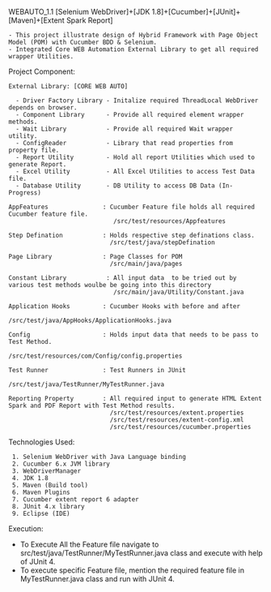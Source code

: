 WEBAUTO_1.1 [Selenium WebDriver]+[JDK 1.8]+[Cucumber]+[JUnit]+[Maven]+[Extent Spark Report]

    - This project illustrate design of Hybrid Framework with Page Object Model (POM) with Cucumber BDD & Selenium.
    - Integrated Core WEB Automation External Library to get all required wrapper Utilities.
  
Project Component:

    External Library: [CORE WEB AUTO]
    
      - Driver Factory Library - Initalize required ThreadLocal WebDriver depends on browser.
      - Component Library      - Provide all required element wrapper methods.
      - Wait Library           - Provide all required Wait wrapper utility.
      - ConfigReader           - Library that read properties from property file.
      - Report Utility         - Hold all report Utilities which used to generate Report.
      - Excel Utility          - All Excel Utilities to access Test Data file.
      - Database Utility       - DB Utility to access DB Data (In-Progress)
      
    AppFeatures               : Cucumber Feature file holds all required Cucumber feature file.
                                 /src/test/resources/Appfeatures
                 
    Step Defination           : Holds respective step definations class.
                                /src/test/java/stepDefination
                                
    Page Library              : Page Classes for POM
                                /src/main/java/pages
                                
    Constant Library           : All input data  to be tried out by various test methods woulbe be going into this directory
                                 /src/main/java/Utility/Constant.java
                                
    Application Hooks         : Cucumber Hooks with before and after
                                /src/test/java/AppHooks/ApplicationHooks.java
                                
    Config                    : Holds input data that needs to be pass to Test Method.
                                /src/test/resources/com/Config/config.properties
                                
    Test Runner               : Test Runners in JUnit
                                /src/test/java/TestRunner/MyTestRunner.java
                                
    Reporting Property        : All required input to generate HTML Extent Spark and PDF Report with Test Method results.
                                /src/test/resources/extent.properties
                                /src/test/resources/extent-config.xml
                                /src/test/resources/cucumber.properties
                                
Technologies Used:

     1. Selenium WebDriver with Java Language binding
     2. Cucumber 6.x JVM library
     3. WebDriverManager
     4. JDK 1.8
     5. Maven (Build tool)
     6. Maven Plugins
     7. Cucumber extent report 6 adapter
     8. JUnit 4.x library
     9. Eclipse (IDE)
     
Execution:

  - To Execute All the Feature file navigate to src/test/java/TestRunner/MyTestRunner.java class and execute with help of JUnit 4.
  - To execute specific Feature file, mention the required feature file in MyTestRunner.java class and run with JUnit 4.
     
